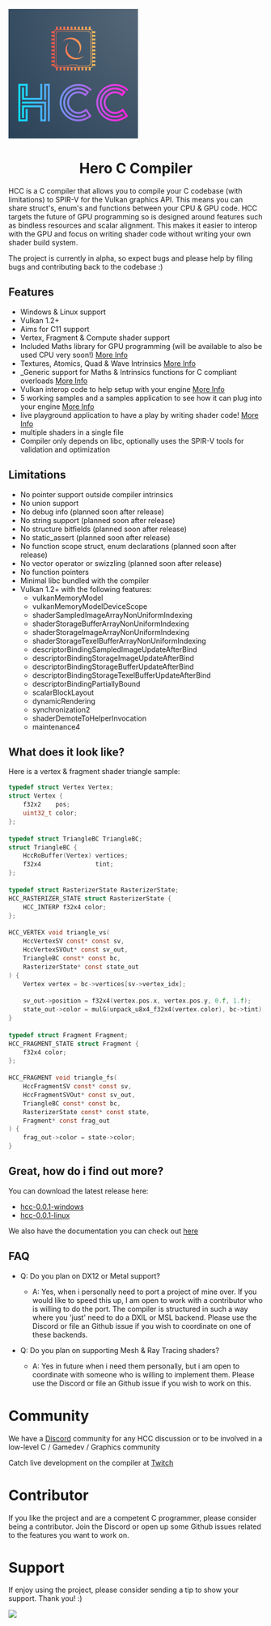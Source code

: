 
<style>
img[src*='logo'] {
    display: block;
    margin-left: auto;
    margin-right: auto;
}
</style>

![logo](logo/logo-256.png)

<center><h1>Hero C Compiler</h1></center>

HCC is a C compiler that allows you to compile your C codebase (with limitations) to SPIR-V for the Vulkan graphics API. This means you can share struct's, enum's and functions between your CPU & GPU code. HCC targets the future of GPU programming so is designed around features such as bindless resources and scalar alignment. This makes it easier to interop with the GPU and focus on writing shader code without writing your own shader build system.

The project is currently in alpha, so expect bugs and please help by filing bugs and contributing back to the codebase :)

## Features
- Windows & Linux support
- Vulkan 1.2+
- Aims for C11 support
- Vertex, Fragment & Compute shader support
- Included Maths library for GPU programming (will be available to also be used CPU very soon!) [More Info]()
- Textures, Atomics, Quad & Wave Intrinsics [More Info]()
- \_Generic support for Maths & Intrinsics functions for C compliant overloads [More Info]()
- Vulkan interop code to help setup with your engine [More Info]()
- 5 working samples and a samples application to see how it can plug into your engine [More Info]()
- live playground application to have a play by writing shader code! [More Info]()
- multiple shaders in a single file
- Compiler only depends on libc, optionally uses the SPIR-V tools for validation and optimization

## Limitations
- No pointer support outside compiler intrinsics
- No union support
- No debug info (planned soon after release)
- No string support (planned soon after release)
- No structure bitfields (planned soon after release)
- No static_assert (planned soon after release)
- No function scope struct, enum declarations (planned soon after release)
- No vector operator or swizzling (planned soon after release)
- No function pointers
- Minimal libc bundled with the compiler
- Vulkan 1.2+ with the following features:
	- vulkanMemoryModel
	- vulkanMemoryModelDeviceScope
	- shaderSampledImageArrayNonUniformIndexing
	- shaderStorageBufferArrayNonUniformIndexing
	- shaderStorageImageArrayNonUniformIndexing
	- shaderStorageTexelBufferArrayNonUniformIndexing
	- descriptorBindingSampledImageUpdateAfterBind
	- descriptorBindingStorageImageUpdateAfterBind
	- descriptorBindingStorageBufferUpdateAfterBind
	- descriptorBindingStorageTexelBufferUpdateAfterBind
	- descriptorBindingPartiallyBound
	- scalarBlockLayout
	- dynamicRendering
	- synchronization2
	- shaderDemoteToHelperInvocation
	- maintenance4

## What does it look like?

Here is a vertex & fragment shader triangle sample:
```c
typedef struct Vertex Vertex;
struct Vertex {
	f32x2    pos;
	uint32_t color;
};

typedef struct TriangleBC TriangleBC;
struct TriangleBC {
	HccRoBuffer(Vertex) vertices;
	f32x4               tint;
};

typedef struct RasterizerState RasterizerState;
HCC_RASTERIZER_STATE struct RasterizerState {
	HCC_INTERP f32x4 color;
};

HCC_VERTEX void triangle_vs(
	HccVertexSV const* const sv,
	HccVertexSVOut* const sv_out,
	TriangleBC const* const bc,
	RasterizerState* const state_out
) {
	Vertex vertex = bc->vertices[sv->vertex_idx];

	sv_out->position = f32x4(vertex.pos.x, vertex.pos.y, 0.f, 1.f);
	state_out->color = mulG(unpack_u8x4_f32x4(vertex.color), bc->tint);
}

typedef struct Fragment Fragment;
HCC_FRAGMENT_STATE struct Fragment {
	f32x4 color;
};

HCC_FRAGMENT void triangle_fs(
	HccFragmentSV const* const sv,
	HccFragmentSVOut* const sv_out,
	TriangleBC const* const bc,
	RasterizerState const* const state,
	Fragment* const frag_out
) {
	frag_out->color = state->color;
}
```

## Great, how do i find out more?

You can download the latest release here:
- [hcc-0.0.1-windows]()
- [hcc-0.0.1-linux]()

We also have the documentation you can check out [here]()

## FAQ
- Q: Do you plan on DX12 or Metal support?
	- A: Yes, when i personally need to port a project of mine over.
	If you would like to speed this up, I am open to work with a contributor who is willing to do the port.
	The compiler is structured in such a way where you 'just' need to do a DXIL or MSL backend. Please use the Discord or file an Github issue if you wish to coordinate on one of these backends.

- Q: Do you plan on supporting Mesh & Ray Tracing shaders?
	- A: Yes in future when i need them personally, but i am open to coordinate with someone who is willing to implement them. Please use the Discord or file an Github issue if you wish to work on this.

# Community

We have a [Discord](https://discord.gg/FUsK4z97C9) community for any HCC discussion or to be involved in a low-level C / Gamedev / Graphics community

Catch live development on the compiler at [Twitch](https://twitch.tv/hero_dev)

# Contributor

If you like the project and are a competent C programmer, please consider being a contributor. Join the Discord or open up some Github issues related to the features you want to work on.

# Support

If enjoy using the project, please consider sending a tip to show your support. Thank you! :)

[![](https://storage.ko-fi.com/cdn/brandasset/kofi_bg_tag_white.png)](https://ko-fi.com/hero_dev)


